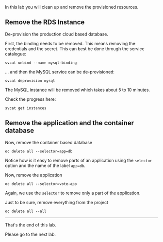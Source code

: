 In this lab you will clean up and remove the provisioned resources. 

## Remove the RDS Instance 

De-provision the production cloud based database. 

First, the binding needs to be removed.  This means removing the credentials and the secret.  This can best be done through the service catalogue: 

```execute
svcat unbind --name mysql-binding
```

... and then the MySQL service can be de-provisioned:

```execute
svcat deprovision mysql 
```

The MySQL instance will be removed which takes about 5 to 10 minutes.  

Check the progress here:

```execute
svcat get instances 
```

## Remove the application and the container database

Now, remove the container based database 

```execute 
oc delete all --selector=app=db 
```

Notice how is it easy to remove parts of an application using the `selector` option and the name of the label `app=db`. 

Now, remove the application  

```execute 
oc delete all --selector=vote-app  
```

Again, we use the `selector` to remove only a part of the application. 

Just to be sure, remove everything from the project 

```execute 
oc delete all --all
```

---
That's the end of this lab.

Please go to the next lab. 
